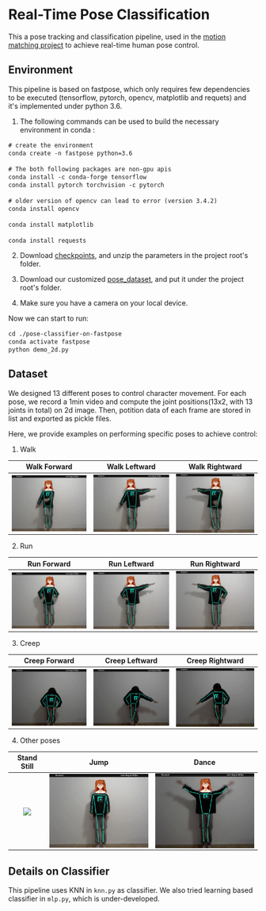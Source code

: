 # Real-Time Pose Classification
This a pose tracking and classification pipeline, used in the [motion matching project](link) to achieve real-time human pose control.

## Environment
This pipeline is based on fastpose, which only requires few dependencies to be executed (tensorflow, pytorch, opencv, matplotlib and requets) and it's implemented under python 3.6. 

1. The following commands can be used to build the necessary environment in conda :
```
# create the environment
conda create -n fastpose python=3.6

# The both following packages are non-gpu apis
conda install -c conda-forge tensorflow
conda install pytorch torchvision -c pytorch

# older version of opencv can lead to error (version 3.4.2)
conda install opencv

conda install matplotlib

conda install requests
```
2. Download [checkpoints](https://bitbucket.org/hugo_bonnome/fastpose_parameters/downloads/parameters.zip), and unzip the parameters in the project root's folder.

3. Download our customized [pose_dataset](https://drive.google.com/drive/folders/1kRQkHDsmq4glvVc6GE5pZaotsPXpUqiD), and put it under the project root's folder.

4. Make sure you have a camera on your local device.

Now we can start to run:
```
cd ./pose-classifier-on-fastpose
conda activate fastpose
python demo_2d.py
```



## Dataset
We designed 13 different poses to control character movement. For each pose, we record a 1min video and compute the joint positions(13x2, with 13 joints in total) on 2d image. Then, potition data of each frame are stored in list and exported as pickle files. 

Here, we provide examples on performing specific poses to achieve control:
1. Walk

| Walk Forward           |  Walk Leftward           |  Walk Rightward  |
| :------------------: |:------------------: |:------------------: |
| <img align="center"  src="./resource/walk_forward.gif" width="250"> | <img align="center"  src="./resource/walk_left.gif" width="250">  | <img align="center"  src="./resource/walk_right.gif" width="250"> |

2. Run

| Run Forward           |  Run Leftward           |  Run Rightward  |
| :------------------: |:------------------: |:------------------: |
| <img align="center"  src="./resource/run_forward.gif" width="250"> | <img align="center"  src="./resource/run_left.gif" width="250">  | <img align="center"  src="./resource/run_right.gif" width="250"> |

3. Creep

| Creep Forward           |  Creep Leftward           |  Creep Rightward  |
| :------------------: |:------------------: |:------------------: |
| <img align="center"  src="./resource/creep_forward.gif" width="250"> | <img align="center"  src="./resource/creep_left.gif" width="250">  | <img align="center"  src="./resource/creep_right.gif" width="250"> |

4. Other poses

| Stand Still           |  Jump           |  Dance  |
| :------------------: |:------------------: |:------------------: |
| <img align="center"  src="./resource/standstill.gif" width="250"> | <img align="center"  src="./resource/jump.gif" width="250">  | <img align="center"  src="./resource/dance.gif" width="250"> |

## Details on Classifier
This pipeline uses KNN in ```knn.py``` as classifier. We also tried learning based classifier in ```mlp.py```, which is under-developed.

